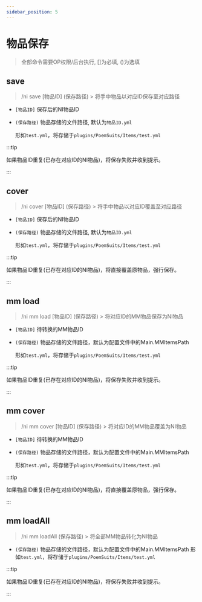 ```yaml
---
sidebar_position: 5
---
```


# 物品保存

> 全部命令需要OP权限/后台执行, []为必填, ()为选填

## save

> /ni save [物品ID] (保存路径) > 将手中物品以对应ID保存至对应路径

* `[物品ID]` 保存后的NI物品ID
* `(保存路径)` 物品存储的文件路径, 默认为`物品ID.yml`

  形如`test.yml`，将存储于`plugins/PoemSuits/Items/test.yml`

:::tip

如果物品ID重复(已存在对应ID的NI物品)，将保存失败并收到提示。

:::

## cover

> /ni cover [物品ID] (保存路径) > 将手中物品以对应ID覆盖至对应路径

* `[物品ID]` 保存后的NI物品ID
* `(保存路径)` 物品存储的文件路径, 默认为`物品ID.yml`

  形如`test.yml`，将存储于`plugins/PoemSuits/Items/test.yml`

:::tip

如果物品ID重复(已存在对应ID的NI物品)，将直接覆盖原物品，强行保存。

:::

## mm load

> /ni mm load [物品ID] (保存路径) > 将对应ID的MM物品保存为NI物品

* `[物品ID]` 待转换的MM物品ID
* `(保存路径)` 物品存储的文件路径，默认为配置文件中的Main.MMItemsPath

  形如`test.yml`，将存储于`plugins/PoemSuits/Items/test.yml`

:::tip

如果物品ID重复(已存在对应ID的NI物品)，将保存失败并收到提示。

:::

## mm cover

> /ni mm cover [物品ID] (保存路径) > 将对应ID的MM物品覆盖为NI物品

* `[物品ID]` 待转换的MM物品ID
* `(保存路径)` 物品存储的文件路径，默认为配置文件中的Main.MMItemsPath

  形如`test.yml`，将存储于`plugins/PoemSuits/Items/test.yml`

:::tip

如果物品ID重复(已存在对应ID的NI物品)，将直接覆盖原物品，强行保存。

:::

## mm loadAll

> /ni mm loadAll (保存路径) > 将全部MM物品转化为NI物品

* `(保存路径)` 物品存储的文件路径，默认为配置文件中的Main.MMItemsPath
  形如`test.yml`，将存储于`plugins/PoemSuits/Items/test.yml`

:::tip

如果物品ID重复(已存在对应ID的NI物品)，将保存失败并收到提示。

:::
